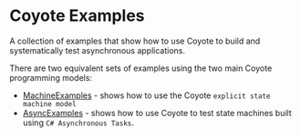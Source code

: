 Coyote Examples
===============
A collection of examples that show how to use Coyote to build and systematically test asynchronous applications.

There are two equivalent sets of examples using the two main Coyote programming models:

- [MachineExamples](MachineExamples/README.md) - shows how to use the Coyote `explicit state machine model`
- [AsyncExamples](AsyncExamples/README.md) - shows how to use Coyote to test state machines built using `C# Asynchronous Tasks`.
